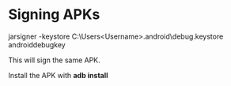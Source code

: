 # Signing APKs

jarsigner -keystore C:\Users\<Username>\.android\debug.keystore <APK path> androiddebugkey

This will sign the same APK.

Install the APK with **adb install <APK path>**